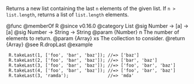 Returns a new list containing the last `n` elements of the given list.
If `n > list.length`, returns a list of `list.length` elements.

@func
@memberOf R
@since v0.16.0
@category List
@sig Number -> [a] -> [a]
@sig Number -> String -> String
@param {Number} n The number of elements to return.
@param {Array} xs The collection to consider.
@return {Array}
@see R.dropLast
@example

     R.takeLast(1, ['foo', 'bar', 'baz']); //=> ['baz']
     R.takeLast(2, ['foo', 'bar', 'baz']); //=> ['bar', 'baz']
     R.takeLast(3, ['foo', 'bar', 'baz']); //=> ['foo', 'bar', 'baz']
     R.takeLast(4, ['foo', 'bar', 'baz']); //=> ['foo', 'bar', 'baz']
     R.takeLast(3, 'ramda');               //=> 'mda'
